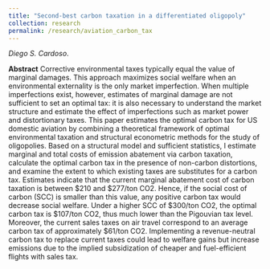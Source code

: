 ```yaml
---
title: "Second-best carbon taxation in a differentiated oligopoly"
collection: research
permalink: /research/aviation_carbon_tax
---
```

_Diego S. Cardoso_. 

**Abstract**
Corrective environmental taxes typically equal the value of marginal damages. This approach maximizes social welfare when an environmental externality is the only market imperfection. When multiple imperfections exist, however, estimates of marginal damage are not sufficient to set  an optimal tax: it is also necessary to understand the market structure and estimate the effect of imperfections such as market power and distortionary taxes. This paper estimates the optimal carbon tax for US domestic aviation by combining a theoretical framework of optimal environmental taxation and structural econometric methods for the study of oligopolies. Based on a structural model and sufficient statistics, I estimate marginal and total costs of emission abatement via carbon taxation, calculate the optimal carbon tax in the presence of non-carbon distortions, and examine the extent to which existing taxes are substitutes for a carbon tax. Estimates indicate that the current marginal abatement cost of carbon taxation is between \$210 and $277/ton CO2. Hence, if the social cost of carbon (SCC) is smaller than this value, any positive carbon tax would decrease social welfare. Under a higher SCC of \$300/ton CO2, the optimal carbon tax is $107/ton CO2, thus much lower than the Pigouvian tax level. Moreover, the current sales taxes on air travel correspond to an average carbon tax of approximately $61/ton CO2. Implementing a revenue-neutral carbon tax to replace current taxes could lead to welfare gains but increase emissions due to the implied subsidization of cheaper and fuel-efficient flights with sales tax.
